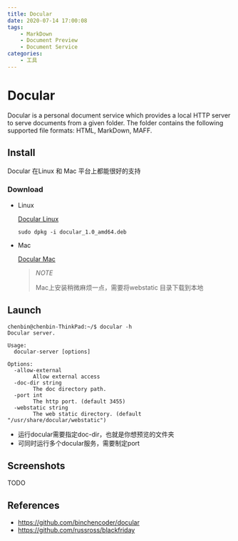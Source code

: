 ```yaml
---
title: Docular
date: 2020-07-14 17:00:08
tags:
	- MarkDown
	- Document Preview
	- Document Service
categories:
	- 工具
---
```


# Docular

Docular is a personal document service which provides a local HTTP server to serve documents from a given folder. The folder contains the following supported file formats: HTML, MarkDown, MAFF.

## Install

Docular 在Linux 和 Mac 平台上都能很好的支持

### Download

- Linux

  [Docular Linux](https://github.com/binchencoder/docular/releases/download/v1.0/docular_1.0_amd64.deb)

  ```
  sudo dpkg -i docular_1.0_amd64.deb
  ```

- Mac

  [Docular Mac](https://github.com/binchencoder/docular/releases/download/v1.0/docular_1.0_darwin64.zip)

  > *NOTE*
  >
  > Mac上安装稍微麻烦一点，需要将webstatic 目录下载到本地

## Launch

```
chenbin@chenbin-ThinkPad:~/$ docular -h
Docular server.

Usage:
  docular-server [options]

Options:
  -allow-external
    	Allow external access
  -doc-dir string
    	The doc directory path.
  -port int
    	The http port. (default 3455)
  -webstatic string
    	The web static directory. (default "/usr/share/docular/webstatic")
```

- 运行docular需要指定doc-dir，也就是你想预览的文件夹
- 可同时运行多个docular服务，需要制定port

## Screenshots

TODO

## References

- https://github.com/binchencoder/docular
- https://github.com/russross/blackfriday